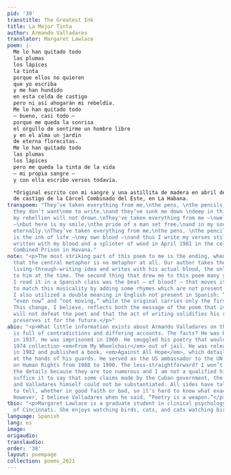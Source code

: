 ```yaml
---
pid: '39'
transtitle: The Greatest Ink
title: La Mejor Tinta
author: Armando Valladares
translator: Margaret Lawlace
poem: |-
  Me lo han quitado todo
  las plumas
  los lápices
  la tinta
  porque ellos no quieren
  que yo escriba
  y me han hundido
  en esta celda de castigo
  pero ni así ahogarán mi rebeldía.
  Me lo han quitado todo
  — bueno, casi todo —
  porque me queda la sonrisa
  el orgullo de sentirme un hombre libre
  y en el alma un jardín
  de eterna florecitas.
  Me lo han quitado todo
  las plumas
  los lápices
  pero me queda la tinta de la vida
  — mi propia sangre —
  y con ella escribo versos todavía.

  *Original escrito con mi sangre y una astillita de madera en abril de 1981 en las celdas
  de castigo de la Cárcel Combinado del Este, en La Habana.
transpoem: "They’ve taken everything from me,\nthe pens, \nthe pencils, \nthe ink,\nbecause
  they don’t want\nme to write,\nand they’ve sunk me down \ndeep in this cell,\nbut
  my rebellion will not drown.\nThey've taken everything from me —\nwell, almost everything
  —\nbut here is my smile,\nthe pride of a man set free,\nand in my soul a garden,\nflowering
  eternally.\nThey’ve taken everything from me,\nthe pens, \nthe pencils,\nbut here
  is the ink of life —\nmy own blood —\nand thus I write my verses still.\n\n*Original
  written with my blood and a splinter of wood in April 1981 in the cells of the East
  Combined Prison in Havana."
note: "<p>The most striking part of this poem to me is the ending, when we find out
  that the central metaphor is no metaphor at all. Our author takes the well-used
  living-through-writing idea and writes with his actual blood, the only means available
  to him at the time. The second thing that drew me to this poem many years ago when
  I read it in a Spanish class was the beat — of blood? — that moves it along. I attempted
  to match this musicality by adding some rhymes which are not present in the original.
  I also utilized a double meaning in English not present in Spanish: “still” as both
  “even now” and “not moving,” while the original carries only the first connotation.
  This change, I believe, reflects both the message of the poem that imprisonment
  will not defeat the poet and that the act of writing solidifies his resolve and
  preserves it for the future.</p>"
abio: "<p>What little information exists about Armando Valladares on the internet
  is full of contradictions and differing accounts. The facts? He was born in Cuba
  in 1937. He was imprisoned in 1960. He smuggled his poetry that would become the
  1974 collection <em>From My Wheelchair</em> out of jail. He was released from prison
  in 1982 and published a book, <em>Against All Hope</em>, which detailed torture
  at the hands of his guards. He served as the US ambassador to the UN Commission
  on Human Rights from 1988 to 1990. The less-straightforward? I won’t comment on
  the details because they are too numerous and I am not a qualified historian, but
  suffice it to say that some claims made by the Cuban government, the U.S. government,
  and Valladares himself could not be substantiated. All sides have tales they wish
  to tell, whether in good faith or bad, so it’s hard to know what exactly to believe.
  However, I believe Valladares when he said, “Poetry is a weapon.”</p>"
tbio: "<p>Margaret Lawlace is a graduate student in clinical psychology at the University
  of Cincinnati. She enjoys watching birds, cats, and cats watching birds.</p>"
language: Spanish
lang: es
image:
origaudio:
translaudio:
order: '38'
layout: poempage
collection: poems_2021
---
```

